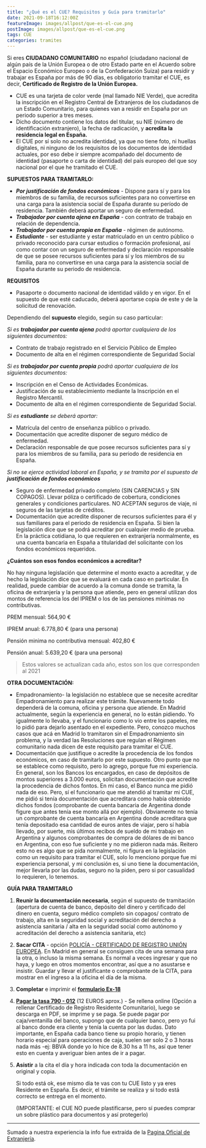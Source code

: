```yaml
---
title: "¿Qué es el CUE? Requisitos y Guía para tramitarlo"
date: 2021-09-18T16:12:00Z
featureImage: images/allpost/que-es-el-cue.png
postImage: images/allpost/que-es-el-cue.png
tags: CUE
categories: tramites
---
```


Si eres **CIUDADANO COMUNITARIO** no español (ciudadano nacional de algún país de la Unión Europea o de otro Estado parte en el Acuerdo sobre el Espacio Económico Europeo o de la Confederación Suiza) para residir y trabajar es España por más de 90 días, es obligatorio tramitar el CUE, es decir, **Certificado de Registro de la Unión Europea.**

* CUE es una tarjeta de color verde (mal llamado NIE Verde), que acredita la inscripción en el Registro Central de Extranjeros de los ciudadanos de un Estado Comunitario, para quienes van a residir en España por un periodo superior a tres meses.
* Dicho documento contiene los datos del titular, su NIE (número de identificación extranjero), la fecha de radicación, y **acredita la residencia legal en España.**
* El CUE por sí solo no acredita identidad, ya que no tiene foto, ni huellas digitales, ni ninguno de los requisitos de los documentos de identidad actuales, por eso debe ir siempre acompañado del documento de identidad (pasaporte o carta de identidad) del país europeo del que soy nacional por el que he tramitado el CUE.

**SUPUESTOS PARA TRAMITARLO:**

* **_Por justificación de fondos económicos_** - Dispone para sí y para los miembros de su familia, de recursos suficientes para no convertirse en una carga para la asistencia social de España durante su período de residencia. También deberá aportar un seguro de enfermedad.
* **_Trabajador por cuenta ajena en España_** - con contrato de trabajo en relación de dependencia.
* **_Trabajador por cuenta propia en España_** - régimen de autónomo.
* **_Estudiante_** - ser estudiante y estar matriculado en un centro público o privado reconocido para cursar estudios o formación profesional, así como contar con un seguro de enfermedad y declaración responsable de que se posee recursos suficientes para sí y los miembros de su familia, para no convertirse en una carga para la asistencia social de España durante su periodo de residencia.

**REQUISITOS**

* Pasaporte o documento nacional de identidad válido y en vigor. En el supuesto de que esté caducado, deberá aportarse copia de este y de la solicitud de renovación.

Dependiendo del **supuesto** elegido, según su caso particular:

_Si es **trabajador por cuenta ajena** podrá aportar cualquiera de los siguientes documentos:_

* Contrato de trabajo registrado en el Servicio Público de Empleo
* Documento de alta en el régimen correspondiente de Seguridad Social

_Si es **trabajador por cuenta propia** podrá aportar cualquiera de los siguientes documentos:_

* Inscripción en el Censo de Actividades Económicas.
* Justificación de su establecimiento mediante la Inscripción en el Registro Mercantil.
* Documento de alta en el régimen correspondiente de Seguridad Social.

_Si es **estudiante** se deberá aportar:_

* Matrícula del centro de enseñanza público o privado.
* Documentación que acredite disponer de seguro médico de enfermedad.
* Declaración responsable de que posee recursos suficientes para sí y para los miembros de su familia, para su periodo de residencia en España.

_Si no se ejerce actividad laboral en España, y se tramita por el supuesto de **justificación de fondos económicos**_

* Seguro de enfermedad privado completo (SIN CARENCIAS y SIN COPAGOS). Llevar póliza o certificado de cobertura, condiciones generales y condiciones particulares. NO ACEPTAN seguros de viaje, ni seguros de las tarjetas de créditos.
* Documentación que acredite disponer de recursos suficientes para él y sus familiares para el periodo de residencia en España. Si bien la legislación dice que se podrá acreditar por cualquier medio de prueba. En la práctica cotidiana, lo que requieren en extranjería normalmente, es una cuenta bancaria en España a titularidad del solicitante con los fondos económicos requeridos.

**¿Cuántos son esos fondos económicos a acreditar?**

No hay ninguna legislación que determine el monto exacto a acreditar, y de hecho la legislación dice que se evaluará en cada caso en particular. En realidad, puede cambiar de acuerdo a la comuna donde se tramita, la oficina de extranjería y la persona que atiende, pero en general utilizan dos montos de referencia los del IPREM o los de las pensiones mínimas no contributivas.

PREM mensual: 564,90 €

IPREM anual: 6.778,80 € (para una persona)

Pensión minima no contributiva mensual: 402,80 €

Pensión anual: 5.639,20 € (para una persona)

> Estos valores se actualizan cada año, estos son los que corresponden al 2021

**OTRA DOCUMENTACIÓN:**

* Empadronamiento- la legislación no establece que se necesite acreditar Empadronamiento para realizar este trámite. Nuevamente todo dependerá de la comuna, oficina y persona que atiende. En Madrid actualmente, según la experiencia en general, no lo están pidiendo. Yo igualmente lo llevaba, y el funcionario como lo vio entre los papeles, me lo pidió para dejarlo asentado en el expediente. Pero, conozco muchos casos que acá en Madrid lo tramitaron sin el Empadronamiento sin problema, y la verdad las Resoluciones que regulan el Régimen comunitario nada dicen de este requisito para tramitar el CUE.
* Documentación que justifique o acredite la procedencia de los fondos económicos, en caso de tramitarlo por este supuesto. Otro punto que no se establece como requisito, pero lo agrego, porque fue mi experiencia. En general, son los Bancos los encargados, en caso de depósitos de montos superiores a 3.000 euros, solicitan documentación que acredite la procedencia de dichos fontos. En mi caso, el Banco nunca me pidió nada de eso. Pero, sí el funcionario que me atendió al tramitar mi CUE, me pidió si tenía documentación que acreditara como había obtenido dichos fondos (comprobante de cuenta bancaria de Argentina donde figure que antes tenía ese monto allá por ejemplo). Obviamente no tenía un comprobante de cuenta bancaria en Argentina donde acreditara que tenía depositado esa cantidad de euros antes de viajar, pero sí había llevado, por suerte, mis últimos recibos de sueldo de mi trabajo en Argentina y algunos comprobantes de compra de dólares de mi banco en Argentina, con eso fue suficiente y no me pidieron nada más. Reitero esto no es algo que se pida normalmente, ni figura en la legislación como un requisito para tramitar el CUE, solo lo menciono porque fue mi experiencia personal, y mi conclusión es, si uno tiene la documentación, mejor llevarla por las dudas, seguro no la piden, pero si por casualidad lo requieren, lo tenemos.

**GUÍA PARA TRAMITARLO**

1. **Reunir la documentación necesaria**, según el supuesto de tramitación (apertura de cuenta de banco, depósito del dinero y certificado del dinero en cuenta, seguro médico completo sin copagos/ contrato de trabajo, alta en la seguridad social y acreditación del derecho a asistencia sanitaria / alta en la seguridad social como autónomo y acreditación del derecho a asistencia sanitaria, etc)
2. **Sacar CITA** - opción [POLICÍA - CERTIFICADO DE REGISTRO UNIÓN EUROPEA](https://sede.administracionespublicas.gob.es/icpplustiem/acInfo;jsessionid=C99B229C6591285F07D5EA1DA405F443.appdmzgal3_19254_icpplustiem). En Madrid en general se consiguen cita de una semana para la otra, o incluso la misma semana. Es normal a veces ingresar y que no haya, y luego en otros momentos encontrar, así que a no asustarse e insistir. Guardar y llevar el justificante o comprobante de la CITA, para mostrar en el ingreso a la oficina el día de la misma.
3. **Completar** e imprimir el [**formulario Ex-18**](https://extranjeros.inclusion.gob.es/ficheros/Modelos_solicitudes/mod_solicitudes2/18-Certificado_residencia_comunitaria.pdf)
4. [**Pagar la tasa 790 - 012**](https://sede.policia.gob.es/Tasa790_012/ImpresoRellenar) (12 EUROS aprox.) - Se rellena online (Opción a rellenar Certificado de Registro Residente Comunitario), luego se descarga en PDF, se imprime y se paga. Se puede pagar por caja/ventanilla del banco, supongo que de cualquier banco, pero yo fui al banco donde era cliente y tenía la cuenta por las dudas. Dato importante, en España cada banco tiene su propio horario, y tienen horario especial para operaciones de caja, suelen ser solo 2 o 3 horas nada más -ej: BBVA donde yo lo hice de 8.30 hs a 11 hs, así que tener esto en cuenta y averiguar bien antes de ir a pagar.
5. **Asistir** a la cita el día y hora indicada con toda la documentación en original y copia.

   Si todo está ok, ese mismo día te vas con tu CUE listo y ya eres Residente en España. Es decir, el trámite se realiza y si todo está correcto se entrega en el momento.

   (IMPORTANTE: el CUE NO puede plastificarse, pero sí puedes comprar un sobre plástico para documentos y así protegerlo)

***

Sumado a nuestra experiencia la info fue extraída de la [Pagina Oficial de Extranjería](https://sede.policia.gob.es/Tasa790_012/ImpresoRellenar).